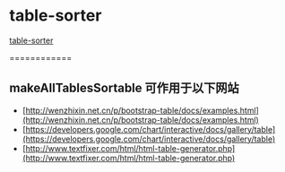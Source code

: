 # table-sorter

[table-sorter](http://my.ss.sysu.edu.cn/wiki/display/SPSP/Lab+02.+Table+Sorter)

============

## makeAllTablesSortable 可作用于以下网站
* [http://wenzhixin.net.cn/p/bootstrap-table/docs/examples.html](http://wenzhixin.net.cn/p/bootstrap-table/docs/examples.html)
* [https://developers.google.com/chart/interactive/docs/gallery/table](https://developers.google.com/chart/interactive/docs/gallery/table)
* [http://www.textfixer.com/html/html-table-generator.php](http://www.textfixer.com/html/html-table-generator.php)